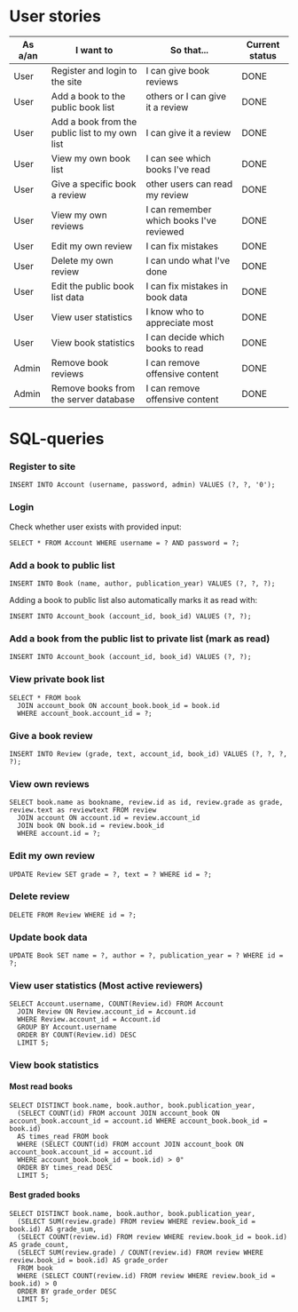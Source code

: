 # User stories

| As a/an | I want to                                      | So that...                               | Current status  |
| ------- | ---------------------------------------------- | -----------------------------------------|-----------------|
| User    | Register and login to the site                 | I can give book reviews                  | DONE            |
| User    | Add a book to the public book list             | others or I can give it a review         | DONE            |
| User    | Add a book from the public list to my own list | I can give it a review                   | DONE            |
| User    | View my own book list                          | I can see which books I've read          | DONE            |
| User    | Give a specific book a review                  | other users can read my review           | DONE            |
| User    | View my own reviews                            | I can remember which books I've reviewed | DONE            |
| User    | Edit my own review                             | I can fix mistakes                       | DONE            |
| User    | Delete my own review                           | I can undo what I've done                | DONE            |
| User    | Edit the public book list data                 | I can fix mistakes in book data          | DONE            |
| User    | View user statistics                           | I know who to appreciate most            | DONE            |
| User    | View book statistics                           | I can decide which books to read         | DONE            |
| Admin   | Remove book reviews                            | I can remove offensive content           | DONE            |
| Admin   | Remove books from the server database          | I can remove offensive content           | DONE            |

# SQL-queries

### Register to site

```
INSERT INTO Account (username, password, admin) VALUES (?, ?, '0');
```

### Login

Check whether user exists with provided input:

```
SELECT * FROM Account WHERE username = ? AND password = ?;
```

### Add a book to public list

```
INSERT INTO Book (name, author, publication_year) VALUES (?, ?, ?);
```

Adding a book to public list also automatically marks it as read with:

```
INSERT INTO Account_book (account_id, book_id) VALUES (?, ?);
```

### Add a book from the public list to private list (mark as read)

```
INSERT INTO Account_book (account_id, book_id) VALUES (?, ?);
```

### View private book list

```
SELECT * FROM book
  JOIN account_book ON account_book.book_id = book.id
  WHERE account_book.account_id = ?;
```

### Give a book review

```
INSERT INTO Review (grade, text, account_id, book_id) VALUES (?, ?, ?, ?);
```

### View own reviews

```
SELECT book.name as bookname, review.id as id, review.grade as grade, review.text as reviewtext FROM review
  JOIN account ON account.id = review.account_id
  JOIN book ON book.id = review.book_id
  WHERE account.id = ?; 
```

### Edit my own review

```
UPDATE Review SET grade = ?, text = ? WHERE id = ?;
```

### Delete review

```
DELETE FROM Review WHERE id = ?;
```

### Update book data

```
UPDATE Book SET name = ?, author = ?, publication_year = ? WHERE id = ?;
```

### View user statistics (Most active reviewers)

```
SELECT Account.username, COUNT(Review.id) FROM Account
  JOIN Review ON Review.account_id = Account.id
  WHERE Review.account_id = Account.id
  GROUP BY Account.username
  ORDER BY COUNT(Review.id) DESC
  LIMIT 5;
```

### View book statistics

#### Most read books


```
SELECT DISTINCT book.name, book.author, book.publication_year,
  (SELECT COUNT(id) FROM account JOIN account_book ON account_book.account_id = account.id WHERE account_book.book_id = book.id)
  AS times_read FROM book
  WHERE (SELECT COUNT(id) FROM account JOIN account_book ON account_book.account_id = account.id 
  WHERE account_book.book_id = book.id) > 0"
  ORDER BY times_read DESC
  LIMIT 5;

```

#### Best graded books

```
SELECT DISTINCT book.name, book.author, book.publication_year,
  (SELECT SUM(review.grade) FROM review WHERE review.book_id = book.id) AS grade_sum,
  (SELECT COUNT(review.id) FROM review WHERE review.book_id = book.id) AS grade_count,
  (SELECT SUM(review.grade) / COUNT(review.id) FROM review WHERE review.book_id = book.id) AS grade_order
  FROM book
  WHERE (SELECT COUNT(review.id) FROM review WHERE review.book_id = book.id) > 0
  ORDER BY grade_order DESC
  LIMIT 5;
```
